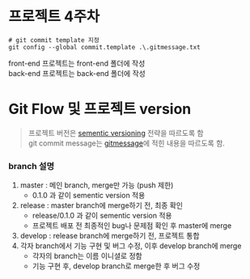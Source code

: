 # 프로젝트 4주차

```shell
# git commit template 지정
git config --global commit.template .\.gitmessage.txt
```

front-end 프로젝트는 front-end 폴더에 작성   
back-end 프로젝트는 back-end 폴더에 작성

# Git Flow 및 프로젝트 version

> 프로젝트 버전은 [sementic versioning](https://velog.io/@slaslaya/Semantic-Versioning-2.0.0-MAJOR-MINOR-PATCH%EC%99%80-%EB%AA%85%EC%84%B8%EC%97%90-%EA%B4%80%ED%95%98%EC%97%AC) 전략을 따르도록 함   
> git commit message는 [gitmessage](./.gitmessage.txt)에 적힌 내용을 따르도록 함.

### branch 설명
1. master : 메인 branch, merge만 가능 (push 제한)
    - 0.1.0 과 같이 sementic version 적용  
2. release : master branch에 merge하기 전, 최종 확인
    - release/0.1.0 과 같이 sementic version 적용
    - 프로젝트 배포 전 최종적인 bug나 문제점 확인 후 master에 merge
3. develop : release branch에 merge하기 전, 프로젝트 통합
4. 각자 branch에서 기능 구현 및 버그 수정, 이후 develop branch에 merge
    - 각자의 branch는 이름 이니셜로 정함
    - 기능 구현 후, develop branch로 merge한 후 버그 수정